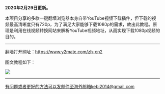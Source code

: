 **2020年2月29日更新。**

本项目分享的多款一键翻墙浏览器本身自带YouTube视频下载插件，但下载的视频最高清晰度只有720p，为了满足大家能够下载1080p的需求，故出此教程。原理是利用在线视频转换网站来解析YouTube视频地址，从而实现下载1080p视频的目的。

***

翻墙打开网址：https://www.y2mate.com/zh-cn2

图文教程如下：

![](https://cdn.jsdelivr.net/gh/Alvin9999/PAC/download/youtube下载5.png)

***

有问题或者更好的方法可以发邮件至海外邮箱kebi2014@gmail.com
